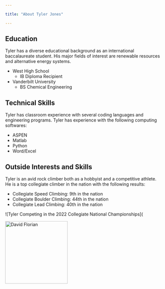 ```yaml
---

title: "About Tyler Jones"

---
```


## Education

Tyler has a diverse educational background as an international baccalaureate student. His major fields of interest are renewable resources and alternative energy systems. 

* West High School
  * IB Diploma Recipient
* Vanderbilt University 
  * BS Chemical Engineering


## Technical Skills

Tyler has classroom experience with several coding languages and engineering programs. Tyler has experience with the following computing softwares:

* ASPEN
* Matlab
* Python
* Word/Excel


## Outside Interests and Skills 

Tyler is an avid rock climber both as a hobbyist and a competitive athlete. He is a top collegiate climber in the nation with the following results:

* Collegiate Speed Climbing: 9th in the nation
* Collegiate Boulder Climbing: 44th in the nation
* Collegiate Lead Climbing: 40th in the nation

![Tyler Competing in the 2022 Collegiate National Championships](

<img src="/assets/img/David_Headshot_web2.jpg" alt="David Florian" style="width:200px;"/>
